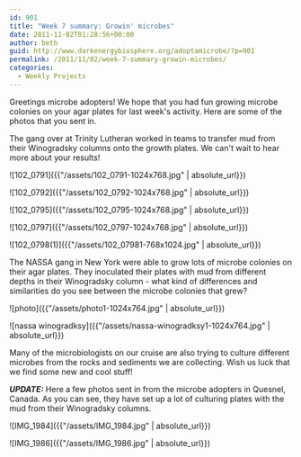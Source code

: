 ```yaml
---
id: 901
title: "Week 7 summary: Growin' microbes"
date: 2011-11-02T01:28:56+00:00
author: beth
guid: http://www.darkenergybiosphere.org/adoptamicrobe/?p=901
permalink: /2011/11/02/week-7-summary-growin-microbes/
categories:
  - Weekly Projects
---
```

Greetings microbe adopters! We hope that you had fun growing microbe colonies on your agar plates for last week's activity. Here are some of the photos that you sent in.

The gang over at Trinity Lutheran worked in teams to transfer mud from their Winogradsky columns onto the growth plates. We can't wait to hear more about your results!

![102_0791]({{"/assets/102_0791-1024x768.jpg" | absolute_url}})

![102_0792]({{"/assets/102_0792-1024x768.jpg" | absolute_url}})

![102_0795]({{"/assets/102_0795-1024x768.jpg" | absolute_url}})

![102_0797]({{"/assets/102_0797-1024x768.jpg" | absolute_url}})

![102_0798(1)]({{"/assets/102_07981-768x1024.jpg" | absolute_url}})

The NASSA gang in New York were able to grow lots of microbe colonies on their agar plates. They inoculated their plates with mud from different depths in their Winogradsky column - what kind of differences and similarities do you see between the microbe colonies that grew?

![photo]({{"/assets/photo1-1024x764.jpg" | absolute_url}})

![nassa winogradksy]({{"/assets/nassa-winogradksy1-1024x764.jpg" | absolute_url}})

Many of the microbiologists on our cruise are also trying to culture different microbes from the rocks and sediments we are collecting. Wish us luck that we find some new and cool stuff!

***UPDATE:*** Here a few photos sent in from the microbe adopters in Quesnel, Canada. As you can see, they have set up a lot of culturing plates with the mud from their Winogradsky columns.

![IMG_1984]({{"/assets/IMG_1984.jpg" | absolute_url}})

![IMG_1986]({{"/assets/IMG_1986.jpg" | absolute_url}})
